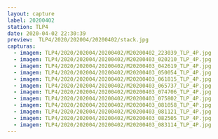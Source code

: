 ```yaml
---
layout: capture
label: 20200402
station: TLP4
date: 2020-04-02 22:30:39
preview:  TLP4/2020/202004/20200402/stack.jpg
capturas:
  - imagem: TLP4/2020/202004/20200402/M20200402_223039_TLP_4P.jpg
  - imagem: TLP4/2020/202004/20200402/M20200403_020210_TLP_4P.jpg
  - imagem: TLP4/2020/202004/20200402/M20200403_042619_TLP_4P.jpg
  - imagem: TLP4/2020/202004/20200402/M20200403_050054_TLP_4P.jpg
  - imagem: TLP4/2020/202004/20200402/M20200403_061815_TLP_4P.jpg
  - imagem: TLP4/2020/202004/20200402/M20200403_065737_TLP_4P.jpg
  - imagem: TLP4/2020/202004/20200402/M20200403_074706_TLP_4P.jpg
  - imagem: TLP4/2020/202004/20200402/M20200403_075802_TLP_4P.jpg
  - imagem: TLP4/2020/202004/20200402/M20200403_081058_TLP_4P.jpg
  - imagem: TLP4/2020/202004/20200402/M20200403_081121_TLP_4P.jpg
  - imagem: TLP4/2020/202004/20200402/M20200403_082505_TLP_4P.jpg
  - imagem: TLP4/2020/202004/20200402/M20200403_083114_TLP_4P.jpg
---
```

